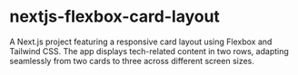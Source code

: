 # nextjs-flexbox-card-layout
A Next.js project featuring a responsive card layout using Flexbox and Tailwind CSS. The app displays tech-related content in two rows, adapting seamlessly from two cards to three across different screen sizes.
